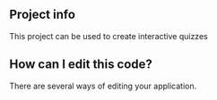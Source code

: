 

## Project info

This project can be used to create interactive quizzes

## How can I edit this code?

There are several ways of editing your application.
